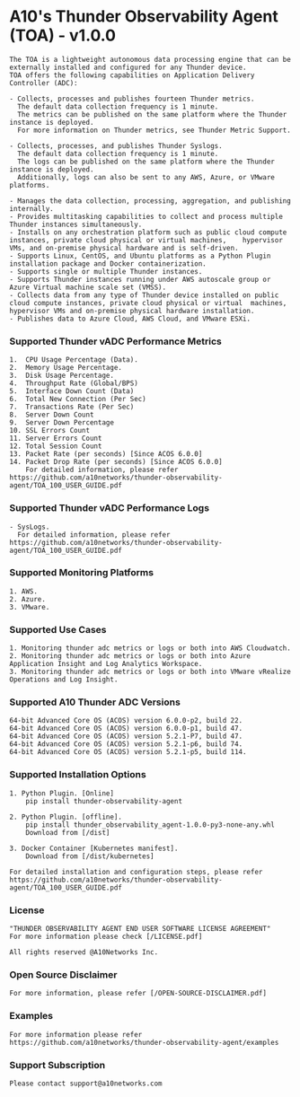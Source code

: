 # A10's Thunder Observability Agent (TOA) - v1.0.0
	The TOA is a lightweight autonomous data processing engine that can be externally installed and configured for any Thunder device.
	TOA offers the following capabilities on Application Delivery Controller (ADC):
	
	- Collects, processes and publishes fourteen Thunder metrics. 
	  The default data collection frequency is 1 minute. 
	  The metrics can be published on the same platform where the Thunder instance is deployed. 
	  For more information on Thunder metrics, see Thunder Metric Support.
	
	- Collects, processes, and publishes Thunder Syslogs. 
	  The default data collection frequency is 1 minute. 
	  The logs can be published on the same platform where the Thunder instance is deployed. 
	  Additionally, logs can also be sent to any AWS, Azure, or VMware platforms.
	  
	- Manages the data collection, processing, aggregation, and publishing internally.
	- Provides multitasking capabilities to collect and process multiple Thunder instances simultaneously.
	- Installs on any orchestration platform such as public cloud compute instances, private cloud physical or virtual machines, 	hypervisor VMs, and on-premise physical hardware and is self-driven.
	- Supports Linux, CentOS, and Ubuntu platforms as a Python Plugin installation package and Docker containerization.
	- Supports single or multiple Thunder instances.
	- Supports Thunder instances running under AWS autoscale group or Azure Virtual machine scale set (VMSS).
	- Collects data from any type of Thunder device installed on public cloud compute instances, private cloud physical or virtual 	machines, hypervisor VMs and on-premise physical hardware installation.
	- Publishes data to Azure Cloud, AWS Cloud, and VMware ESXi.

### Supported Thunder vADC Performance Metrics
	1.  CPU Usage Percentage (Data).
	2.  Memory Usage Percentage.
	3.  Disk Usage Percentage.
	4.  Throughput Rate (Global/BPS)
	5.  Interface Down Count (Data)
	6.  Total New Connection (Per Sec)
	7.  Transactions Rate (Per Sec)
	8.  Server Down Count
	9.  Server Down Percentage
	10. SSL Errors Count
	11. Server Errors Count
	12. Total Session Count
	13. Packet Rate (per seconds) [Since ACOS 6.0.0]
	14. Packet Drop Rate (per seconds) [Since ACOS 6.0.0]
	    For detailed information, please refer https://github.com/a10networks/thunder-observability-agent/TOA_100_USER_GUIDE.pdf 

### Supported Thunder vADC Performance Logs
	- SysLogs.
	  For detailed information, please refer https://github.com/a10networks/thunder-observability-agent/TOA_100_USER_GUIDE.pdf 
	
### Supported Monitoring Platforms
	1. AWS.
	2. Azure.
	3. VMware.
	
### Supported Use Cases
	1. Monitoring thunder adc metrics or logs or both into AWS Cloudwatch.
	2. Monitoring thunder adc metrics or logs or both into Azure Application Insight and Log Analytics Workspace.
	3. Monitoring thunder adc metrics or logs or both into VMware vRealize Operations and Log Insight.


### Supported A10 Thunder ADC Versions
	64-bit Advanced Core OS (ACOS) version 6.0.0-p2, build 22.
	64-bit Advanced Core OS (ACOS) version 6.0.0-p1, build 47.
	64-bit Advanced Core OS (ACOS) version 5.2.1-P7, build 47.
	64-bit Advanced Core OS (ACOS) version 5.2.1-p6, build 74.
	64-bit Advanced Core OS (ACOS) version 5.2.1-p5, build 114.

### Supported Installation Options
	1. Python Plugin. [Online]
		pip install thunder-observability-agent
		
	2. Python Plugin. [offline].
		pip install thunder_observability_agent-1.0.0-py3-none-any.whl
		Download from [/dist]
		
	3. Docker Container [Kubernetes manifest].
		Download from [/dist/kubernetes]
	
	For detailed installation and configuration steps, please refer https://github.com/a10networks/thunder-observability-agent/TOA_100_USER_GUIDE.pdf 

### License 
	"THUNDER OBSERVABILITY AGENT END USER SOFTWARE LICENSE AGREEMENT"
	For more information please check [/LICENSE.pdf]
	
	All rights reserved @A10Networks Inc.

### Open Source Disclaimer
	For more information, please refer [/OPEN-SOURCE-DISCLAIMER.pdf]

### Examples
	For more information please refer https://github.com/a10networks/thunder-observability-agent/examples
	
### Support Subscription
	Please contact support@a10networks.com
	